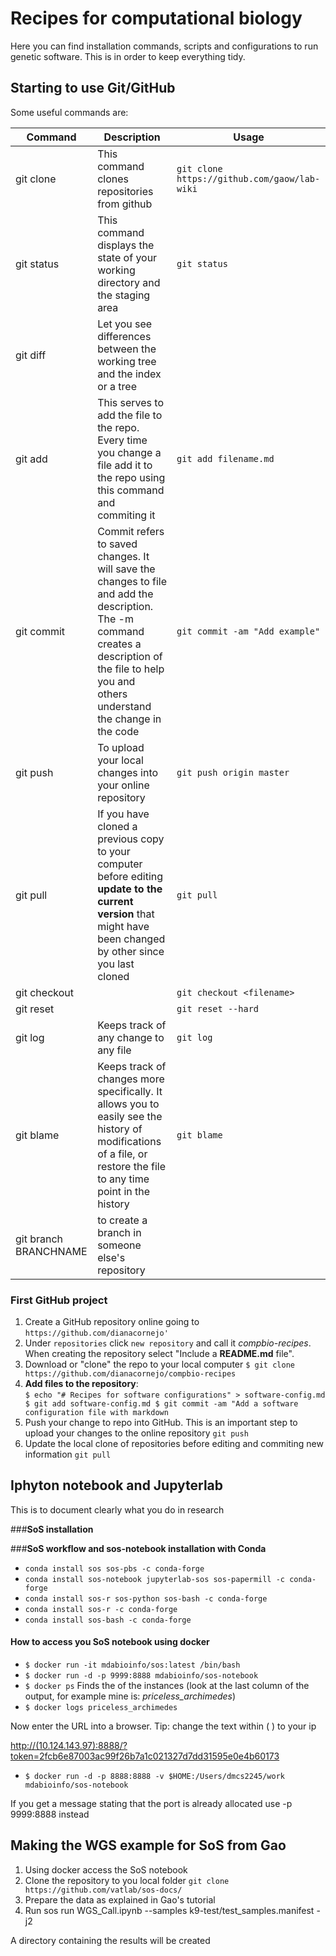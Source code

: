 # Recipes for computational biology
Here you can find installation commands, scripts and configurations to run genetic software. This is in order to keep everything tidy. 


## Starting to use Git/GitHub
Some useful commands are:

Command | Description | Usage
--------|-------------|-------
git clone | This command clones repositories from github | `git clone https://github.com/gaow/lab-wiki` |
git status | This command displays the state of your working directory and the staging area| `git status`|
git diff | Let you see differences between the working tree and the index or a tree| |
git add | This serves to add the file to the repo. Every time you change a file add it to the repo using this command and commiting it | `git add filename.md` |
git commit | Commit refers to saved changes. It will save the changes to file and add the description. The -m command creates a description of the file to help you and others understand the change in the code | `git commit -am "Add example"`|
git push | To upload your local changes into your online repository | `git push origin master` |
git pull | If you have cloned a previous copy to your computer before editing **update to the current version** that might have been changed by other since you last cloned| `git pull`|
git checkout | | `git checkout <filename>` |
git reset | | `git reset --hard` |
git log| Keeps track of any change to any file| `git log` |
git blame | Keeps track of changes more specifically. It allows you to easily see the history of modifications of a file, or restore the file to any time point in the history | `git blame` |
git branch BRANCHNAME | to create a branch in someone else's repository

### First GitHub project
1. Create a GitHub repository online going to `https://github.com/dianacornejo'`
1. Under `repositories` click `new repository` and call it *compbio-recipes*. When creating the repository select "Include a **README.md** file".
1. Download or "clone" the repo to your local computer
  `$ git clone https://github.com/dianacornejo/compbio-recipes`
1. **Add files to the repository**:  
`$ echo "# Recipes for software configurations" > software-config.md
 $ git add software-config.md
 $ git commit -am "Add a software configuration file with markdown`
1. Push your change to repo into GitHub. This is an important step to upload your changes to the online repository
`git push`
1. Update the local clone of repositories before editing and commiting new information
`git pull`


  
## Iphyton notebook and Jupyterlab

This is to document clearly what you do in research

###**SoS installation** 

###**SoS workflow and sos-notebook installation with Conda**

* `conda install sos sos-pbs -c conda-forge`
* `conda install sos-notebook jupyterlab-sos sos-papermill -c conda-forge`
* `conda install sos-r sos-python sos-bash -c conda-forge`
* `conda install sos-r -c conda-forge`
* `conda install sos-bash -c conda-forge`

#### How to access you SoS notebook using docker
* `$ docker run -it mdabioinfo/sos:latest /bin/bash`
* `$ docker run -d -p 9999:8888 mdabioinfo/sos-notebook`
* `$ docker ps` Finds the of the instances (look at the last column of the output, for example mine is: *priceless_archimedes*)
* `$ docker logs priceless_archimedes`

Now enter the URL into a browser. Tip: change the text within ( ) to your ip 

<http://(10.124.143.97):8888/?token=2fcb6e87003ac99f26b7a1c021327d7dd31595e0e4b60173>

* `$ docker run -d -p 8888:8888 -v $HOME:/Users/dmcs2245/work  mdabioinfo/sos-notebook`

If you get a message stating that the port is already allocated use -p 9999:8888 instead

## Making the WGS example for SoS from Gao

1. Using docker access the SoS notebook 
2. Clone the repository to you local folder
  `git clone https://github.com/vatlab/sos-docs/`
3. Prepare the data as explained in Gao's tutorial
4. Run sos run WGS_Call.ipynb --samples k9-test/test_samples.manifest -j2

A directory containing the results will be created 



